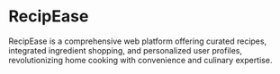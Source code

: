 # RecipEase
RecipEase is a comprehensive web platform offering curated recipes, integrated ingredient shopping, and personalized user profiles, revolutionizing home cooking with convenience and culinary expertise.
